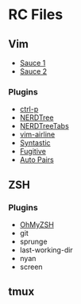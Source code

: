 # RC Files

## Vim
* [Sauce 1](https://www.safaribooksonline.com/blog/2014/11/23/way-vim-ide/)
* [Sauce 2](http://vim.wikia.com/wiki/Example_vimrc)

### Plugins
 * [ctrl-p](https://github.com/kien/ctrlp.vim)
 * [NERDTree](https://github.com/scrooloose/nerdtree)
 * [NERDTreeTabs](https://github.com/jistr/vim-nerdtree-tabs)
 * [vim-airline](https://github.com/bling/vim-airline)
 * [Syntastic](https://github.com/scrooloose/syntastic)
 * [Fugitive](https://github.com/tpope/vim-fugitive)
 * [Auto Pairs](https://github.com/jiangmiao/auto-pairs)

## ZSH

### Plugins
 * [OhMyZSH](https://github.com/robbyrussell/oh-my-zsh)
  * git
  * sprunge
  * last-working-dir
  * nyan
  * screen

## tmux
